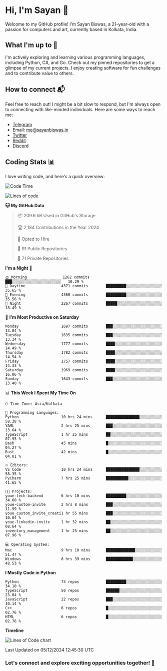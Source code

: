 # Hi, I'm Sayan 👋

Welcome to my GitHub profile! I'm Sayan Biswas, a 21-year-old with a passion for computers and art, currently based in Kolkata, India.

## What I'm up to 🚀

I'm actively exploring and learning various programming languages, including Python, C#, and Go. Check out my pinned repositories to get a glimpse of my current projects. I enjoy creating software for fun challenges and to contribute value to others.

## How to connect 📬

Feel free to reach out! I might be a bit slow to respond, but I'm always open to connecting with like-minded individuals. Here are some ways to reach me:

- [Telegram](https://t.me/dank_as_fuck)
- Email: [me@sayanbiswas.in](mailto:me@sayanbiswas.in)
- [Twitter](https://twitter.com/TheDankDel)
- [Reddit](https://www.reddit.com/user/dank_as_fuck_/)
- [Discord](https://discordapp.com/users/506536929152466945)

## Coding Stats 📊

I love writing code, and here's a quick overview:

<!--START_SECTION:waka-->
![Code Time](http://img.shields.io/badge/Code%20Time-1%2C972%20hrs-blue)

![Lines of code](https://img.shields.io/badge/From%20Hello%20World%20I%27ve%20Written-6.3%20million%20lines%20of%20code-blue)

**🐱 My GitHub Data** 

> 📦 209.6 kB Used in GitHub's Storage 
 > 
> 🏆 2,184 Contributions in the Year 2024
 > 
> 💼 Opted to Hire
 > 
> 📜 91 Public Repositories 
 > 
> 🔑 71 Private Repositories 
 > 
**I'm a Night 🦉** 

```text
🌞 Morning                1262 commits        ███░░░░░░░░░░░░░░░░░░░░░░   10.29 % 
🌆 Daytime                4371 commits        █████████░░░░░░░░░░░░░░░░   35.65 % 
🌃 Evening                4360 commits        █████████░░░░░░░░░░░░░░░░   35.56 % 
🌙 Night                  2267 commits        █████░░░░░░░░░░░░░░░░░░░░   18.49 % 
```
📅 **I'm Most Productive on Saturday** 

```text
Monday                   1697 commits        ███░░░░░░░░░░░░░░░░░░░░░░   13.84 % 
Tuesday                  1635 commits        ███░░░░░░░░░░░░░░░░░░░░░░   13.34 % 
Wednesday                1777 commits        ████░░░░░░░░░░░░░░░░░░░░░   14.49 % 
Thursday                 1782 commits        ████░░░░░░░░░░░░░░░░░░░░░   14.54 % 
Friday                   1757 commits        ████░░░░░░░░░░░░░░░░░░░░░   14.33 % 
Saturday                 1969 commits        ████░░░░░░░░░░░░░░░░░░░░░   16.06 % 
Sunday                   1643 commits        ███░░░░░░░░░░░░░░░░░░░░░░   13.40 % 
```


📊 **This Week I Spent My Time On** 

```text
🕑︎ Time Zone: Asia/Kolkata

💬 Programming Languages: 
Python                   10 hrs 24 mins      ███████████████░░░░░░░░░░   58.38 % 
YAML                     2 hrs 25 mins       ███░░░░░░░░░░░░░░░░░░░░░░   13.64 % 
TypeScript               1 hr 25 mins        ██░░░░░░░░░░░░░░░░░░░░░░░   07.95 % 
Bash                     45 mins             █░░░░░░░░░░░░░░░░░░░░░░░░   04.27 % 
Rust                     42 mins             █░░░░░░░░░░░░░░░░░░░░░░░░   04.01 % 

🔥 Editors: 
VS Code                  10 hrs 24 mins      ███████████████░░░░░░░░░░   58.35 % 
PyCharm                  7 hrs 25 mins       ██████████░░░░░░░░░░░░░░░   41.65 % 

🐱‍💻 Projects: 
youe-tech-backend        6 hrs 10 mins       █████████░░░░░░░░░░░░░░░░   34.60 % 
youe-custom-invite       2 hrs 8 mins        ███░░░░░░░░░░░░░░░░░░░░░░   11.99 % 
youe_custom_invite_creati1 hr 55 mins        ███░░░░░░░░░░░░░░░░░░░░░░   10.84 % 
youe-linkedin-invite     1 hr 32 mins        ██░░░░░░░░░░░░░░░░░░░░░░░   08.64 % 
inventory_management     1 hr 25 mins        ██░░░░░░░░░░░░░░░░░░░░░░░   07.96 % 

💻 Operating System: 
Mac                      9 hrs 10 mins       █████████████░░░░░░░░░░░░   51.47 % 
Windows                  8 hrs 39 mins       ████████████░░░░░░░░░░░░░   48.53 % 
```

**I Mostly Code in Python** 

```text
Python                   74 repos            █████████░░░░░░░░░░░░░░░░   34.10 % 
TypeScript               50 repos            ██████░░░░░░░░░░░░░░░░░░░   23.04 % 
JavaScript               22 repos            ███░░░░░░░░░░░░░░░░░░░░░░   10.14 % 
C++                      6 repos             █░░░░░░░░░░░░░░░░░░░░░░░░   02.76 % 
HTML                     6 repos             █░░░░░░░░░░░░░░░░░░░░░░░░   02.76 % 
```



**Timeline**

![Lines of Code chart](https://raw.githubusercontent.com/Dank-del/Dank-del/main/assets/bar_graph.png)


 Last Updated on 05/12/2024 12:45:30 UTC
<!--END_SECTION:waka-->

### Let's connect and explore exciting opportunities together! 🚀
